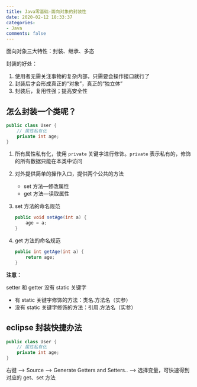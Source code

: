```yaml
---
title: Java零基础-面向对象的封装性
date: 2020-02-12 18:33:37
categories:
- Java
comments: false
---
```




面向对象三大特性：封装、继承、多态



封装的好处：

1. 使用者无需关注事物的复杂内部，只需要会操作接口就行了
2. 封装后才会形成真正的“对象”，真正的“独立体”
3. 封装后，复用性强；提高安全性

<!-- more -->



## 怎么封装一个类呢？

```java
public class User {
    // 属性私有化
    private int age;
}
```

1. 所有属性私有化，使用 `private` 关键字进行修饰。`private` 表示私有的，修饰的所有数据只能在本类中访问

2. 对外提供简单的操作入口，提供两个公共的方法

   - set 方法—修改属性
   - get 方法—读取属性

3. set 方法的命名规范

   ```java
   public void setAge(int a) {
       age = a;
   }
   ```

4. get 方法的命名规范

   ```java
   public int getAge(int a) {
       return age;
   }
   ```

**注意：**

setter 和 getter 没有 static 关键字

- 有 static 关键字修饰的方法：类名.方法名（实参）
- 没有 static 关键字修饰的方法：引用.方法名（实参）



## eclipse 封装快捷办法

```java
public class User {
    // 属性私有化
    private int age;
}
```

右键 --> Source --> Generate Getters and Setters.. --> 选择变量，可快速得到对应的 get、set 方法